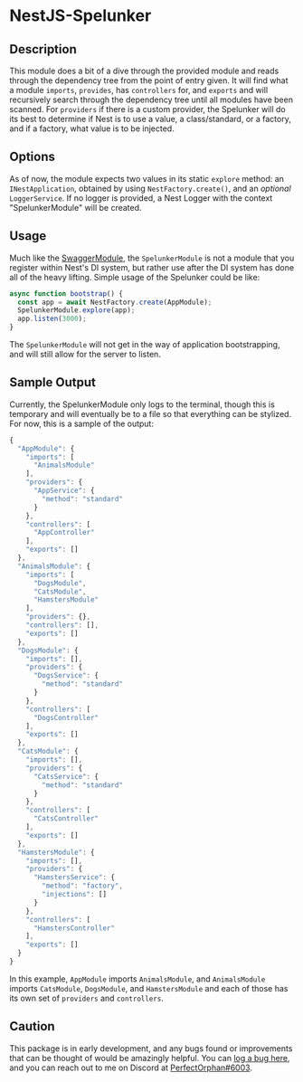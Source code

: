 # NestJS-Spelunker

## Description

This module does a bit of a dive through the provided module and reads through the dependency tree from the point of entry given. It will find what a module `imports`, `provides`, has `controllers` for, and `exports` and will recursively search through the dependency tree until all modules have been scanned. For `providers` if there is a custom provider, the Spelunker will do its best to determine if Nest is to use a value, a class/standard, or a factory, and if a factory, what value is to be injected.

## Options

As of now, the module expects two values in its static `explore` method: an `INestApplication`, obtained by using `NestFactory.create()`, and an _optional_ `LoggerService`. If no logger is provided, a Nest Logger with the context "SpelunkerModule" will be created.

## Usage

Much like the [SwaggerModule](https://github.com/nestjs/swagger), the `SpelunkerModule` is not a module that you register within Nest's DI system, but rather use after the DI system has done all of the heavy lifting. Simple usage of the Spelunker could be like:

```ts
async function bootstrap() {
  const app = await NestFactory.create(AppModule);
  SpelunkerModule.explore(app);
  app.listen(3000);
}
```

The `SpelunkerModule` will not get in the way of application bootstrapping, and will still allow for the server to listen.

## Sample Output

Currently, the SpelunkerModule only logs to the terminal, though this is temporary and will eventually be to a file so that everything can be stylized. For now, this is a sample of the output:

```js
{
  "AppModule": {
    "imports": [
      "AnimalsModule"
    ],
    "providers": {
      "AppService": {
        "method": "standard"
      }
    },
    "controllers": [
      "AppController"
    ],
    "exports": []
  },
  "AnimalsModule": {
    "imports": [
      "DogsModule",
      "CatsModule",
      "HamstersModule"
    ],
    "providers": {},
    "controllers": [],
    "exports": []
  },
  "DogsModule": {
    "imports": [],
    "providers": {
      "DogsService": {
        "method": "standard"
      }
    },
    "controllers": [
      "DogsController"
    ],
    "exports": []
  },
  "CatsModule": {
    "imports": [],
    "providers": {
      "CatsService": {
        "method": "standard"
      }
    },
    "controllers": [
      "CatsController"
    ],
    "exports": []
  },
  "HamstersModule": {
    "imports": [],
    "providers": {
      "HamstersService": {
        "method": "factory",
        "injections": []
      }
    },
    "controllers": [
      "HamstersController"
    ],
    "exports": []
  }
}
```

In this example, `AppModule` imports `AnimalsModule`, and `AnimalsModule` imports `CatsModule`, `DogsModule`, and `HamstersModule` and each of those has its own set of `providers` and `controllers`.

## Caution

This package is in early development, and any bugs found or improvements that can be thought of would be amazingly helpful. You can [log a bug here](/issues/new), and you can reach out to me on Discord at [PerfectOrphan#6003](https://discordapp.com).
